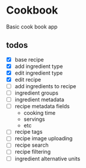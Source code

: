 # Cookbook

Basic cook book app

## todos

- [x] base recipe
- [x] add ingredient type
- [x] edit ingredient type
- [x] edit recipe
- [ ] add ingredients to recipe
- [ ] ingredient groups
- [ ] ingredient metadata
- [ ] recipe metadata fields
    - cooking time
    - servings
    - etc
- [ ] recipe tags
- [ ] recipe image uploading
- [ ] recipe search
- [ ] recipe filtering
- [ ] ingredient alternative units
